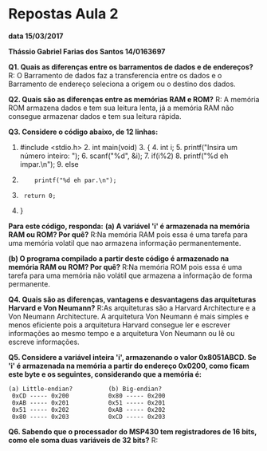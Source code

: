 # Repostas Aula 2

**data 15/03/2017**

**Thássio Gabriel Farias dos Santos 14/0163697**

**Q1. Quais as diferenças entre os barramentos de dados e de endereços?**
R: O Barramento de dados faz a transferencia entre os dados e o Barramento de endereço seleciona a origem ou o destino dos dados.

**Q2. Quais são as diferenças entre as memórias RAM e ROM?**
R: A memória ROM armazena dados e tem sua leitura lenta, já a memória RAM não consegue armazenar dados e tem sua leitura rápida.

**Q3. Considere o código abaixo, de 12 linhas:**

1.   #include <stdio.h>
    2.   int main(void)
    3.   {
    4.      int i;
    5.      printf("Insira um número inteiro: ");
    6.      scanf("%d", &i);
    7.      if(i%2)
    8.         printf("%d eh impar.\n");
    9.      else
   10.         printf("%d eh par.\n");
   11.      return 0;
   12.   }

**Para este código, responda:**
**(a) A variável 'i' é armazenada na memória RAM ou ROM? Por quê?**
  R:Na memória RAM pois essa é uma tarefa para uma memória volatil que nao armazena informação permanentemente.
  
**(b) O programa compilado a partir deste código é armazenado na memória RAM ou ROM? Por quê?**
  R:Na memória ROM pois essa é uma tarefa para uma memória não volátil que armazena a informação de forma permanente.
  
**Q4. Quais são as diferenças, vantagens e desvantagens das arquiteturas Harvard e Von Neumann?**
R:As arquiteturas são a Harvard Architecture e a Von Neumann Architecture. A arquitetura Von Neumann é mais simples e menos eficiente pois a arquitetura Harvard consegue ler e escrever informações ao mesmo tempo e a arquitetura Von Neumann ou lê ou escreve informações.

**Q5. Considere a variável inteira 'i', armazenando o valor 0x8051ABCD. Se 'i' é armazenada na memória a partir do endereço 0x0200, como ficam este byte e os seguintes, considerando que a memória é:**

    (a) Little-endian?          (b) Big-endian?
     0xCD ----- 0x200           0x80 ----- 0x200
     0xAB ----- 0x201           0x51 ----- 0x201
     0x51 ----- 0x202           0xAB ----- 0x202
     0x80 ----- 0x203           0xCD ----- 0x203

**Q6. Sabendo que o processador do MSP430 tem registradores de 16 bits, como ele soma duas variáveis de 32 bits?**
R:
